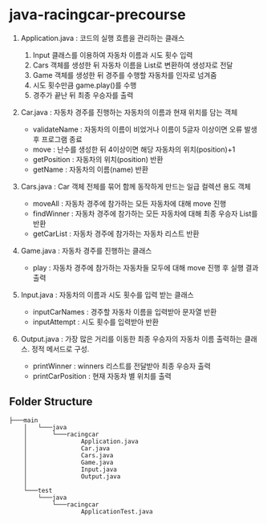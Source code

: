 # java-racingcar-precourse

1. Application.java : 코드의 실행 흐름을 관리하는 클래스
   1) Input 클래스를 이용하여 자동차 이름과 시도 횟수 입력
   2) Cars 객체를 생성한 뒤 자동차 이름을 List로 변환하여 생성자로 전달
   3) Game 객체를 생성한 뒤 경주를 수행할 자동차를 인자로 넘겨줌
   4) 시도 횟수만큼 game.play()를 수행
   5) 경주가 끝난 뒤 최종 우승자를 출력


2. Car.java : 자동차 경주를 진행하는 자동차의 이름과 현재 위치를 담는 객체
    * validateName : 자동차의 이름이 비었거나 이름이 5글자 이상이면 오류 발생 후 프로그램 종료
    * move : 난수를 생성한 뒤 4이상이면 해당 자동차의 위치(position)+1 
    * getPosition : 자동차의 위치(position) 반환
    * getName : 자동차의 이름(name) 반환


3. Cars.java : Car 객체 전체를 묶어 함께 동작하게 만드는 일급 컬렉션 용도 객체
   * moveAll : 자동차 경주에 참가하는 모든 자동차에 대해 move 진행
   * findWinner : 자동차 경주에 참가하는 모든 자동차에 대해 최종 우승자 List를 반환
   * getCarList : 자동차 경주에 참가하는 자동차 리스트 반환


4. Game.java : 자동차 경주를 진행하는 클래스
   * play : 자동차 경주에 참가하는 자동차들 모두에 대해 move 진행 후 실행 결과 출력


5. Input.java : 자동차의 이름과 시도 횟수를 입력 받는 클래스
   * inputCarNames : 경주할 자동차 이름을 입력받아 문자열 반환
   * inputAttempt : 시도 횟수를 입력받아 반환
   

6. Output.java : 가장 많은 거리를 이동한 최종 우승자의 자동차 이름 출력하는 클래스. 정적 메서드로 구성.
   * printWinner : winners 리스트를 전달받아 최종 우승자 출력
   * printCarPosition : 현재 자동차 별 위치를 출력


## Folder Structure
````
├───main
    │   └───java
    │       └───racingcar
    │               Application.java
    │               Car.java
    │               Cars.java
    │               Game.java
    │               Input.java
    │               Output.java
    │
    └───test
        └───java
            └───racingcar
                    ApplicationTest.java

